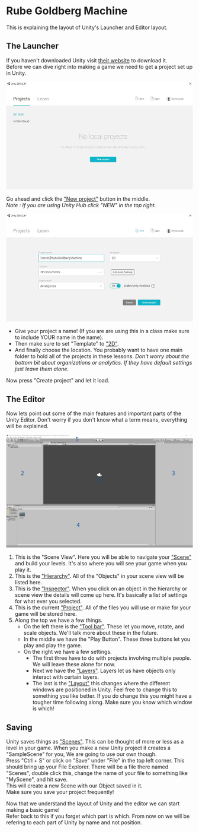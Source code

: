 # Rube Goldberg Machine

This is explaining the layout of Unity's Launcher and Editor layout.

## The Launcher

If you haven't downloaded Unity visit [their website](https://store.unity.com/download) to download it.\
Before we can dive right into making a game we need to get a project set up in Unity.

![UnityLauncher](Images/UnityLauncher.JPG)  

Go ahead and click the ["New project"](https://docs.unity3d.com/Manual/GettingStarted.html) button in the middle.\
*Note : If you are using Unity Hub click "NEW" in the top right.*

![NewProject](Images/NewProject.JPG)  

* Give your project a name! (If you are are using this in a class make sure to include YOUR name in the name).  
* Then make sure to set "Template" to ["2D"](https://docs.unity3d.com/Manual/2Dor3D.html).
* And finally choose the location. You probably want to have one main folder to hold all of the projects in these lessons.
*Don't worry about the bottom bit about organizations or analytics. If they have default settings just leave them alone.*
   
Now press "Create project" and let it load.  

## The Editor

Now lets point out some of the main features and important parts of the Unity Editor. Don't worry if you don't know what a term means, everything will be explained.

![UnityEditor](Images/UnityEditor.JPG)  

1. This is the "Scene View". Here you will be able to navigate your ["Scene"](https://docs.unity3d.com/Manual/CreatingScenes.html) and build your levels. It's also where you will see your game when you play it.
1. This is the ["Hierarchy"](https://docs.unity3d.com/Manual/Hierarchy.html). All of the "Objects" in your scene view will be listed here.
1. This is the ["Inspector"](https://docs.unity3d.com/Manual/UsingTheInspector.html). When you click on an object in the hierarchy or scene view the details will come up here. It's basically a list of settings for what ever you selected.
1. This is the current ["Project"](https://docs.unity3d.com/Manual/ProjectView.html). All of the files you will use or make for your game will be stored here. 
1. Along the top we have a few things.
	* On the left there is the ["Tool bar"](https://docs.unity3d.com/Manual/Toolbar.html). These let you move, rotate, and scale objects. We'll talk more about these in the future.
	* In the middle we have the "Play Button". These three buttons let you play and play the game.
	* On the right we have a few settings. 
		* The first three have to do with projects involving multiple people. We will leave these alone for now.
		* Next we have the ["Layers"](https://docs.unity3d.com/Manual/Layers.html). Layers let us have objects only interact with certain layers.
		* The last is the ["Layout"](https://docs.unity3d.com/Manual/CustomizingYourWorkspace.html) this changes where the different windows are positioned in Unity. Feel free to change this to something you like better. If you do change this you might have a tougher time following along. Make sure you know which window is which!

## Saving

Unity saves things as ["Scenes"](https://docs.unity3d.com/Manual/CreatingScenes.html). This can be thought of more or less as a level in your game. When you make a new Unity project it creates a "SampleScene" for you, We are going to use our own though.\
Press "Ctrl + S" or click on "Save" under "File" in the top left corner. This should bring up your File Explorer. There will be a file there named "Scenes", double click this, change the name of your file to something like "MyScene", and hit save.\
This will create a new Scene with our Object saved in it.\
Make sure you save your project frequently!

Now that we understand the layout of Unity and the editor we can start making a basic game!\
Refer back to this if you forget which part is which. From now on we will be refering to each part of Unity by name and not position.